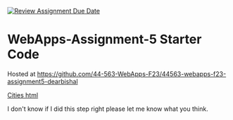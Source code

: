 [![Review Assignment Due Date](https://classroom.github.com/assets/deadline-readme-button-24ddc0f5d75046c5622901739e7c5dd533143b0c8e959d652212380cedb1ea36.svg)](https://classroom.github.com/a/7kKA03Up)
# WebApps-Assignment-5 Starter Code

Hosted at https://github.com/44-563-WebApps-F23/44563-webapps-f23-assignment5-dearbishal

[Cities html](cities.html)

I don't know if I did this step right please let me know what you think.
